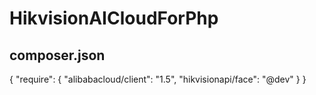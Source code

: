 # HikvisionAICloudForPhp

## composer.json
{
    "require": {
        "alibabacloud/client": "1.5",
        "hikvisionapi/face": "@dev"
    }
}

